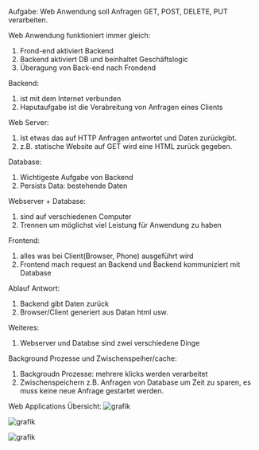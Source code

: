 Aufgabe:
Web Anwendung soll Anfragen GET, POST, DELETE, PUT verarbeiten.

Web Anwendung funktioniert immer gleich:
1) Frond-end aktiviert Backend
2) Backend aktiviert DB und beinhaltet Geschäftslogic
3) Überagung von Back-end nach Frondend

Backend:
1) ist mit dem Internet verbunden
2) Haputaufgabe ist die Verabreitung von Anfragen eines Clients

Web Server:
1) Ist etwas das auf HTTP Anfragen antwortet und Daten zurückgibt.
2) z.B. statische Website auf GET wird eine HTML zurück gegeben.

Database:
1) Wichtigeste Aufgabe von Backend
2) Persists Data: bestehende Daten

Webserver + Database:
1) sind auf verschiedenen Computer
2) Trennen um möglichst viel Leistung für Anwendung zu haben

Frontend:
1) alles was bei Client(Browser, Phone) ausgeführt wird
2) Frontend mach request an Backend und Backend kommuniziert mit Database

Ablauf Antwort:
1) Backend gibt Daten zurück
2) Browser/Client generiert aus Datan html usw.

Weiteres:
1) Webserver und Databse sind zwei verschiedene Dinge

Background Prozesse und Zwischenspeiher/cache:
1) Backgroudn Prozesse: mehrere klicks werden verarbeitet
2) Zwischenspeichern z.B. Anfragen von Database um Zeit zu sparen, es muss keine neue Anfrage gestartet werden.

Web Applications Übersicht:
![grafik](https://user-images.githubusercontent.com/75083505/110315434-83d88c00-8009-11eb-9499-57fabfeaf1a0.png)

![grafik](https://user-images.githubusercontent.com/75083505/110251381-788d4e00-7f80-11eb-9e7a-5a88696e4131.png)

![grafik](https://user-images.githubusercontent.com/75083505/110251508-0832fc80-7f81-11eb-8920-2beda8f6ff1e.png)
